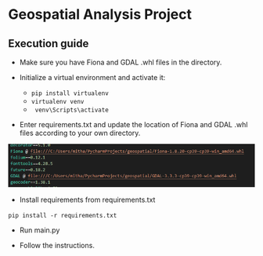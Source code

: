 # Geospatial Analysis Project

## Execution guide
- Make sure you have Fiona and GDAL .whl files in the directory.
- Initialize a virtual environment and activate it:

  - ```pip install virtualenv```
  - ```virtualenv venv```
  - ``` venv\Scripts\activate```
  
- Enter requirements.txt and update the location of Fiona and GDAL .whl files according to your own directory.

![Fiona Installation](fiona_installation.PNG?raw=true)

- Install requirements from requirements.txt

```pip install -r requirements.txt```

- Run main.py

- Follow the instructions.
